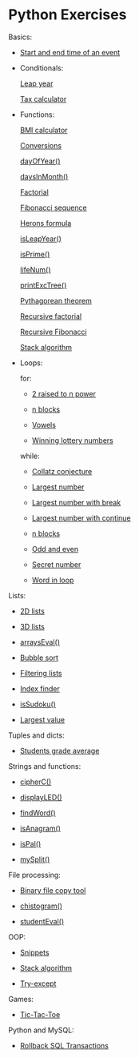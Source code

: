 # Python Exercises

Basics:

- [Start and end time of an event](/basics/start_and_end_time_of_an_event.py)

- Conditionals:

  [Leap year](/basics/conditionals/leap_year.py)

  [Tax calculator](/basics/conditionals/tax_calculator.py)

- Functions:

  [BMI calculator](/basics/functions/BMI_calculator.py)

  [Conversions](/basics/functions/conversions.py)

  [dayOfYear()](/basics/functions/dayOfYear.py)

  [daysInMonth()](/basics/functions/daysInMonth/)

  [Factorial](/basics/functions/factorial.py)

  [Fibonacci sequence](/basics/functions/Fibonacci_sequence.py)

  [Herons formula](/basics/functions/Herons_formula.py)

  [isLeapYear()](/basics/functions/isLeapYear.py)

  [isPrime()](/basics/functions/isPrime.py)

  [lifeNum()](/basics/functions/lifeNum/)

  [printExcTree()](/basics/functions/printExcTree.py)

  [Pythagorean theorem](/basics/functions/Pythagorean_theorem.py)

  [Recursive factorial](/basics/functions/recursive_factorial.py)

  [Recursive Fibonacci](/basics/functions/recursive_Fibonacci.py)

  [Stack algorithm](/basics/functions/stack_algorithm.py)

- Loops:

  for:

  - [2 raised to n power](/basics/loops/for/2_raised_to_n_power.py)

  - [n blocks](/basics/loops/for/n_blocks.py)

  - [Vowels](/basics/loops/for/vowels.py)

  - [Winning lottery numbers](/basics/loops/for/winning_lottery_numbers.py)

  while:

  - [Collatz conjecture](/basics/loops/while/Collatz_conjecture/)

  - [Largest number](/basics/loops/while/largest_number.py)

  - [Largest number with break](/basics/loops/while/largest_number_break.py)

  - [Largest number with continue](/basics/loops/while/largest_number_continue.py)

  - [n blocks](/basics/loops/while/n_blocks.py)

  - [Odd and even](/basics/loops/while/odd_and_even.py)

  - [Secret number](/basics/loops/while/secret_number.py)

  - [Word in loop](/basics/loops/while/word_in_loop.py)

Lists:

- [2D lists](/lists/2d_lists.md)

- [3D lists](/lists/3d_lists.md)

- [arraysEval()](/lists/arraysEval.py)

- [Bubble sort](/lists/bubble_sort.py)

- [Filtering lists](/lists/filtering_lists.py)

- [Index finder](/lists/index_finder.py)

- [isSudoku()](/lists/isSudoku/)

- [Largest value](/lists/largest_value.py)

Tuples and dicts:

- [Students grade average](/tuples_and_dicts/students_grade_average.py)

Strings and functions:

- [cipherC()](/strings_and_functions/cipherC/)

- [displayLED()](/strings_and_functions/displayLED/)

- [findWord()](/strings_and_functions/findWord/)

- [isAnagram()](/strings_and_functions/isAnagram.py)

- [isPal()](/strings_and_functions/isPal/)

- [mySplit()](/strings_and_functions/mySplit.py)

File processing:

- [Binary file copy tool](/file_processing/binary_file_copy_tool/binary_file_copy_tool.py)

- [chistogram()](/file_processing/chistogram/)

- [studentEval()](/file_processing/studentEval/)

OOP:

- [Snippets](/OOP/snippets.py)

- [Stack algorithm](/OOP/stack_algorithm.py)

- [Try-except](/OOP/try_except.py)

Games:

- [Tic-Tac-Toe](/games/tic_tac_toe.py)

Python and MySQL:

- [Rollback SQL Transactions](/python_and_mysql/)
